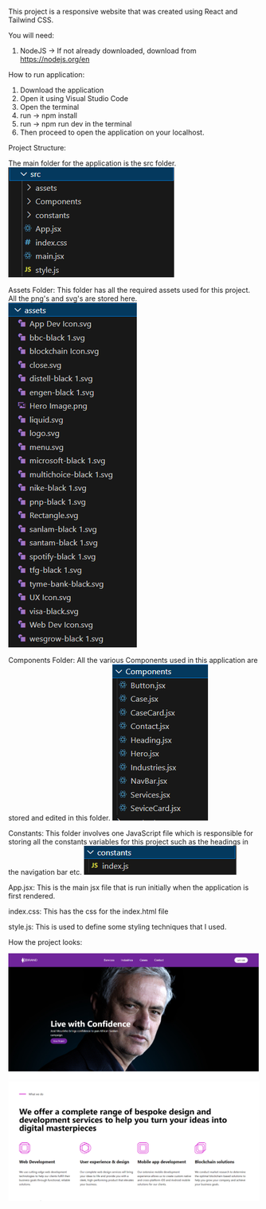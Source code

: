 This project is a responsive website that was created using React and Tailwind CSS.


You will need:
1.  NodeJS -> If not already downloaded, download from https://nodejs.org/en

How to run application:

1. Download the application
2. Open it using Visual Studio Code 
3. Open the terminal
5. run -> npm install
6. run -> npm run dev in the terminal
7. Then proceed to open the application on your localhost. 


Project Structure:

The main folder for the application is the src folder.
![Alt text](image.png)

Assets Folder:
This folder has all the required assets used for this project. All the png's and svg's are stored here.
![Alt text](image-4.png)


Components Folder:
All the various Components used in this application are stored and edited in this folder.
![Alt text](image-1.png)


Constants:
This folder involves one JavaScript file which is responsible for storing all the constants variables for this project such as the headings in the navigation bar etc. 
![Alt text](image-2.png)

App.jsx:
This is the main jsx file that is run initially when the application is first rendered.

index.css:
This has the css for the index.html file

style.js:
This is used to define some styling techniques that I used.


How the project looks:

![Alt text](image-3.png) ![ ](image-5.png) 

